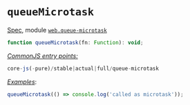 # `queueMicrotask`
[Spec](https://html.spec.whatwg.org/multipage/timers-and-user-prompts.html#dom-queuemicrotask), module [`web.queue-microtask`](/packages/core-js/modules/web.queue-microtask.js)
```js
function queueMicrotask(fn: Function): void;
```
[*CommonJS entry points:*](/docs/Usage.md#commonjs-api)
```js
core-js(-pure)/stable|actual|full/queue-microtask
```
[*Examples*](https://goo.gl/nsW8P9):
```js
queueMicrotask(() => console.log('called as microtask'));
```